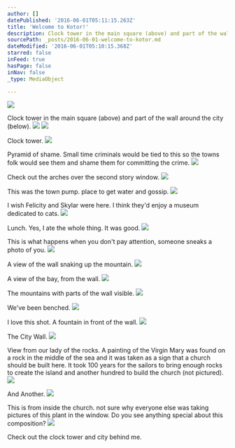 ```yaml
---
author: []
datePublished: '2016-06-01T05:11:15.263Z'
title: 'Welcome to Kotor!'
description: Clock tower in the main square (above) and part of the wall around the city (below).
sourcePath: _posts/2016-06-01-welcome-to-kotor.md
dateModified: '2016-06-01T05:10:15.368Z'
starred: false
inFeed: true
hasPage: false
inNav: false
_type: MediaObject

---
```

![](https://the-grid-user-content.s3-us-west-2.amazonaws.com/989ada04-961b-4fb9-8196-c72621333fb3.jpg)

Clock tower in the main square (above) and part of the wall around the city (below).
![](https://the-grid-user-content.s3-us-west-2.amazonaws.com/7c82f93f-f5e9-404e-8457-04848c9f1eb0.jpg)
![](https://the-grid-user-content.s3-us-west-2.amazonaws.com/a4e7f4b7-526d-4981-a260-4ef37cc55c0c.jpg)

Clock tower.
![](https://the-grid-user-content.s3-us-west-2.amazonaws.com/ccc94dcb-0746-43bc-bfc2-6a8242375830.jpg)

Pyramid of shame. Small time criminals would be tied to this so the towns folk would see them and shame them for committing the crime.
![](https://the-grid-user-content.s3-us-west-2.amazonaws.com/8b2596d5-7cd3-431d-a98f-9a807f7e81b5.jpg)

Check out the arches over the second story window.
![](https://the-grid-user-content.s3-us-west-2.amazonaws.com/57bf6287-0261-4d82-92a4-eab84084d26a.jpg)

This was the town pump. place to get water and gossip.
![](https://the-grid-user-content.s3-us-west-2.amazonaws.com/cc8c9215-b5ab-4a9e-a8ec-9afa29abdf16.jpg)

I wish Felicity and Skylar were here. I think they'd enjoy a museum dedicated to cats.
![](https://the-grid-user-content.s3-us-west-2.amazonaws.com/a5fdc3ad-6dc6-401d-bec9-aea28cff0f23.jpg)

Lunch. Yes, I ate the whole thing. It was good.
![](https://the-grid-user-content.s3-us-west-2.amazonaws.com/5b8bfc43-d14e-4dc9-a459-76962072452c.jpg)

This is what happens when you don't pay attention, someone sneaks a photo of you.
![](https://the-grid-user-content.s3-us-west-2.amazonaws.com/e91ab48a-ca7a-4f82-9f7f-99c3245d7c59.jpg)

A view of the wall snaking up the mountain.
![](https://the-grid-user-content.s3-us-west-2.amazonaws.com/77a4beac-5100-4a99-87ef-018717b5d6e0.jpg)

A view of the bay, from the wall.
![](https://the-grid-user-content.s3-us-west-2.amazonaws.com/348bc662-637b-44af-a417-3ea9f737a83a.jpg)

The mountains with parts of the wall visible.
![](https://the-grid-user-content.s3-us-west-2.amazonaws.com/badb5d69-4eaf-4780-9110-fce84bf44e99.jpg)

We've been benched.
![](https://the-grid-user-content.s3-us-west-2.amazonaws.com/ec1ed38b-49a3-4f78-8ad2-7f7b6303c8aa.jpg)

I love this shot. A fountain in front of the wall.
![](https://the-grid-user-content.s3-us-west-2.amazonaws.com/313cc010-b0fe-4df4-b89b-70db6375607b.jpg)

The City Wall.
![](https://the-grid-user-content.s3-us-west-2.amazonaws.com/61060026-dd25-410f-98d1-97d2bba32ad9.jpg)

View from our lady of the rocks. A painting of the Virgin Mary was found on a rock in the middle of the sea and it was taken as a sign that a church should be built here. It took 100 years for the sailors to bring enough rocks to create the island and another hundred to build the church (not pictured).
![](https://the-grid-user-content.s3-us-west-2.amazonaws.com/cd143205-78ec-4547-97cb-e12300529c27.jpg)

And Another.
![](https://the-grid-user-content.s3-us-west-2.amazonaws.com/d3c1f133-eb7a-4405-951d-1b9c7e9b27fd.jpg)

This is from inside the church. not sure why everyone else was taking pictures of this plant in the window. Do you see anything special about this composition?
![](https://the-grid-user-content.s3-us-west-2.amazonaws.com/1e8918db-0e81-4683-8828-8b60990ad561.jpg)

Check out the clock tower and city behind me.